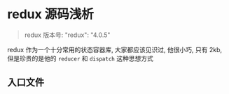 # redux 源码浅析

> redux 版本号:  "redux": "4.0.5"

redux 作为一个十分常用的状态容器库, 大家都应该见识过, 他很小巧, 只有 2kb,
但是珍贵的是他的 `reducer` 和 `dispatch` 这种思想方式  

## 入口文件

